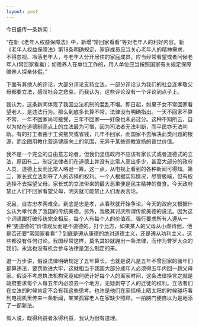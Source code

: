 ```yaml
---
layout: post
---
```

今日盛传一条新闻：

“在新《老年人权益保障法》中，新增“常回家看看”等对老年人的利好内容。新《老年人权益保障法》第18条明确规定，家庭成员应当关心老年人的精神需求，不得忽视、冷落老年人，与老年人分开居住的家庭成员，应当经常看望或者问候老年人(常回家看看)；如赡养人在单位工作的，用人单位应当按照国家有关规定保障赡养人探亲休假。”

下面有其他人的评论，大部分评论支持立法，一部分评论认为我们的社会连孝敬父母都要立法，感叹社会之悲哀。而我认为，这些评论没有一个评论到点子上。

我认为，这条新闻体现了我国立法机制的混乱不堪。即日起，如果子女不常回家看望老人，是违法行为。那么到底多长算不常，法律没有明确指出。一天不回家不算不常，一年不回家尚可接受，三年不回家——好像也未必过分。这种不知所云，自以为站在道德制高点上的立法最为可憎，因为司法者无法判断，而平民亦无法判断。有的打工者由于工资拖欠或省钱，几年不回家，而国家不去解决此类问题的根源，而企图用教化营造健康向上的氛围，无异于某些宗教宣扬的普世价值。

我不是一个完全的自由意志论者，但我仍坚信政府不应该有家长式或者道德式的立法，原因有二。制定法律者们在道德上并没有比常人高出多少，甚至大部分的政府人员，道德上反而比常人略逊一筹。这一点，从电视上看到的各种新闻可得知。第二，家长式立法剥夺了人的选择的权利。一个人根据实际情况，尽管极端，但有权选择不去探望父母。家长式的立法带来的最大恶果便是民主精神的蚕食。今天政府禁止人们不回家看望父母，明天就可能禁止人们发表言论。

况且，自古忠孝两难全。到底是忠是孝，从春秋就开始争论。今天的政府又根据什么认为孝代表了我国的传统美德。另外，我极其讨厌所谓传统美德的说法。因为这个词语跟打破传统完全相反。每个人有每个人的价值观，强行要求所有人遵从一种“更道德的”价值观反而是不道德的。打个比方，如果某人的父母从小虐待他，他是否还要“常回家看看”？到底是遵从康德的绝对道德主义，还是遵从功利主义，这些都没有任何讨论。我国经常这样，莫名其妙就蹦出一条法律，而作为普罗大众的我们，永远也没有机会参与法律是怎么制定的来。

退一万步讲，假设法律明确规定了五年算长，也就是说凡是五年不曾回家的骚年们都算违法，要罚款进大牢，这就相当于我国大部分成年人必须得五年内回一趟父母家。假设不考虑执法机构究竟如何统计好每个人的离家时间，这条法律换言之就是政府要求每个人每五年内必须去一个地方，无疑剥夺了人的迁徙的权利。立法者们在立法的时候肯定不会有我这些思考。也许是他们在家摇椅上晒太阳的时候碰巧看到电视机里传来一条新闻，某某孤寡老人在家缺少照顾，一拍脑门便自以为是地添了一部新法。

有人说，既得利益者永得利益，我认为很有道理。